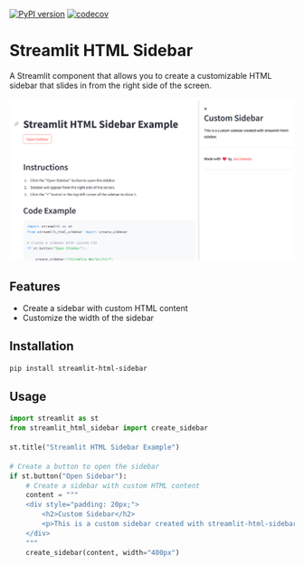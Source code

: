 [![PyPI version](https://badge.fury.io/py/streamlit-html-sidebar.svg)](https://badge.fury.io/py/streamlit-html-sidebar)
[![codecov](https://codecov.io/gh/javi-aranda/streamlit-html-sidebar/branch/master/graph/badge.svg)](https://codecov.io/gh/javi-aranda/streamlit-html-sidebar)


# Streamlit HTML Sidebar

A Streamlit component that allows you to create a customizable HTML sidebar that slides in from the right side of the screen.

![Streamlit HTML Sidebar](https://github.com/javi-aranda/streamlit-html-sidebar/blob/master/examples/example.png?raw=true)

## Features

- Create a sidebar with custom HTML content
- Customize the width of the sidebar

## Installation

```bash
pip install streamlit-html-sidebar
```

## Usage

```python
import streamlit as st
from streamlit_html_sidebar import create_sidebar

st.title("Streamlit HTML Sidebar Example")

# Create a button to open the sidebar
if st.button("Open Sidebar"):
    # Create a sidebar with custom HTML content
    content = """
    <div style="padding: 20px;">
        <h2>Custom Sidebar</h2>
        <p>This is a custom sidebar created with streamlit-html-sidebar.</p>
    </div>
    """
    create_sidebar(content, width="400px")
```
